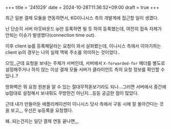 +++
title = '241029'
date = 2024-10-28T11:36:52+09:00
draft = true
+++

최근 일본 결제 모듈을 연동하면서,
KG이니시스 측의 개발계에 접근할 일이 생겼다.

난 단순히 서버 아웃바운드 ip만 등록하면 될 듯 하여 등록했는데,
여전히 접속 자체가 안되는 이슈가 발생했다(connection time out).

이후 client ip를 등록해달라는 요청이 와서 살펴봤는데,
이니시스 측에서 이야기하는 client ip의 경우는 나의 실제 맥북 주소를 의미하는 것이었다..

으잉,,근데 요청을 보내는 주체가 서버인데, 서버에서 `X-forwarded-for` 헤더를 별도로 설정해주거나 하지 않는 이상 결제 모듈 서버가 클라이언트 측의 요청 정보를 확인할 수 있나..?

방화벽은 뭐 요청 원본을 알 수 있는 절대무적돋보기라도 되나...그러면 서버에서 중간에 ip맘대로 설정해서 보내줘도 무방한건 아닌지...등등 궁금한 점이 많았다.

근데 내가 만들어둔 애플리케이션이 이니시스 당사 측에서 구동 시에 잘 돌아간다는 것을 보고,,,
우선은 ip등록을 요청했다.

왜..되는건지는 일단 결제 연동 끝나면,,,
